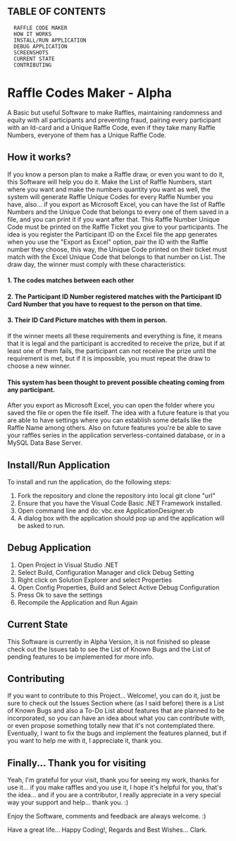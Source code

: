 ## TABLE OF CONTENTS
      RAFFLE CODE MAKER
      HOW IT WORKS
      INSTALL/RUN APPLICATION
      DEBUG APPLICATION
      SCREENSHOTS
      CURRENT STATE
      CONTRIBUTING

# Raffle Codes Maker - Alpha
A Basic but useful Software to make Raffles, maintaining randomness and equity with all participants and preventing fraud, pairing every participant with an Id-card and a Unique Raffle Code, even if they take many Raffle Numbers, everyone of them has a Unique Raffle Code.

## How it works?
If you know a person plan to make a Raffle draw, or even you want to do it, this Software will help you do it.
Make the List of Raffle Numbers, start where you want and make the numbers quantity you want as well, the system will generate Raffle Unique Codes for every Raffle Number you have, also... if you export as Microsoft Excel, you can have the list of Raffle Numbers and the Unique Code that belongs to every one of them saved in a file, and you can print it if you want after that. This Raffle Number Unique Code must be printed on the Raffle Ticket you give to your participants. The idea is you register the Participant ID on the Excel file the app generates when you use the "Export as Excel" option, pair the ID with the Raffle number they choose, this way, the Unique Code printed on their ticket must match with the Excel Unique Code that belongs to that number on List. The draw day, the winner must comply with these characteristics:

#### 1. The codes matches between each other
#### 2. The Participant ID Number registered matches with the Participant ID Card Number that you have to request to the person on that time. 
#### 3. Their ID Card Picture matches with them in person.

If the winner meets all these requirements and everything is fine, it means that it is legal and the participant is accredited to receive the prize, but if at least one of them fails, the participant can not receive the prize until the requirement is met, but if it is impossible, you must repeat the draw to choose a new winner.

#### This system has been thought to prevent possible cheating coming from any participant.

After you export as Microsoft Excel, you can open the folder where you saved the file or open the file itself.
The idea with a future feature is that you are able to have settings where you can establish some details like the Raffle Name among others. Also on future features you're be able to save your raffles series in the application serverless-contained database, or in a MySQL Data Base Server.

## Install/Run Application 
To install and run the application, do the following steps: 
1. Fork the repository and clone the repository into local 
      git clone "url"
2. Ensure that you have the Visual Code Basic .NET Framework installed. 
3. Open command line and do: 
    vbc.exe ApplicationDesigner.vb
4. A dialog box with the application should pop up and the application will be asked to run. 

## Debug Application 
1. Open Project in Visual Studio .NET
2. Select Build, Configuration Manager and click Debug Setting
3. Right click on Solution Explorer and select Properties
4. Open Config Properties, Build and Select Active Debug Configuration
5. Press Ok to save the settings 
6. Recompile the Application and Run Again


## Current State
This Software is currently in Alpha Version, it is not finished so please check out the Issues tab to see the List of Known Bugs and the List of pending features to be implemented for more info.

## Contributing
If you want to contribute to this Project... Welcome!, you can do it, just be sure to check out the Issues Section where (as I said before) there is a List of Known Bugs and also a To-Do List about features that are planned to be incorporated, so you can have an idea about what you can contribute with, or even propose something totally new that it's not contemplated there. Eventually, I want to fix the bugs and implement the features planned, but if you want to help me with it, I appreciate it, thank you.

## Finally... Thank you for visiting
Yeah, I'm grateful for your visit, thank you for seeing my work, thanks for use it... if you make raffles and you use it, I hope it's helpful for you, that's the idea... and if you are a contributor, I really appreciate in a very special way your support and help... thank you. :)

Enjoy the Software, comments and feedback are always welcome. :)

Have a great life... Happy Coding!, Regards and Best Wishes... Clark.
